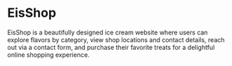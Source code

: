 # EisShop
EisShop is a beautifully designed ice cream website where users can explore flavors by category, view shop locations and contact details, reach out via a contact form, and purchase their favorite treats for a delightful online shopping experience.
